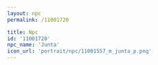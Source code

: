 ```yaml
---
layout: npc
permalink: /11001720

title: Npc
id: '11001720'
npc_name: 'Junta'
icon_url: 'portrait/npc/11001557_m_junta_p.png'
---
```

